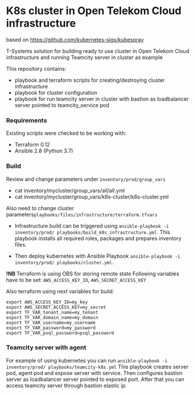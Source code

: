 # K8s cluster in Open Telekom Cloud infrastructure
based on https://github.com/kubernetes-sigs/kubespray

T-Systems solution for building ready to use cluster in Open Telekom Cloud infrastructure and running Teamcity server in cluster as example

This repository contains:
 - playbook and terraform scripts for creating/destroying cluster infrastructure
 - playbook for cluster configuration
 - playbook for run teamcity server in cluster with bastion as loadbalancer server pointed to teamcity_service pod

### Requirements
Existing scripts were checked to be working with:
 - Terraform 0.12
 - Ansible 2.8 (Python 3.7)

### Build
Review and change parameters under ``inventory/prod/group_vars``
- cat inventory/mycluster/group_vars/all/all.yml
- cat inventory/mycluster/group_vars/k8s-cluster/k8s-cluster.yml

Also need to change cluster parameters``playbooks/files/infrastructure/terraform.tfvars``

- Infrastructure build can be triggered using `ansible-playbook -i inventory/prod/ playbooks/build_k8s_infrastructure.yml`.
This playbook installs all required roles, packages and prepares inventory files.

- Then deploy kubernetes with Ansible Playbook `ansible-playbook -i inventory/prod/ playbooks/cluster.yml`.

**!NB** Terraform is using OBS for storing remote state
Following variables have to be set: `AWS_ACCESS_KEY_ID`, `AWS_SECRET_ACCESS_KEY`

Also terraform using next variables for build:
```
export AWS_ACCESS_KEY_ID=my_key
export AWS_SECRET_ACCESS_KEY=my_secret
export TF_VAR_tenant_name=my_tenant
export TF_VAR_domain_name=my_domain
export TF_VAR_username=my_username
export TF_VAR_password=my_password
export TF_VAR_psql_password=psql_password
```
### Teamcity server with agent
For example of using kubernetes you can run `ansible-playbook -i inventory/prod/ playbooks/teamcity-k8s.yml`
This playbook creates server pod, agent pod and expose server with service. Then configures bastion server as loadbalancer server pointed to exposed port. After that you can access teamcity server through bastion elastic ip.

